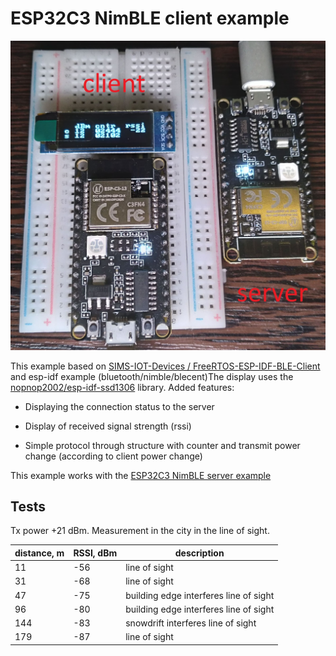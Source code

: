 ESP32C3 NimBLE client example
====================

<img title="" src="./image/client_and_server_photo.jpg" alt="" width="600">

This example based on [SIMS-IOT-Devices / FreeRTOS-ESP-IDF-BLE-Client](https://github.com/SIMS-IOT-Devices/FreeRTOS-ESP-IDF-BLE-Client) and esp-idf example (bluetooth/nimble/blecent)The display uses the [nopnop2002/esp-idf-ssd1306](https://github.com/nopnop2002/esp-idf-ssd1306) library. Added features:

* Displaying the connection status to the server

* Display of received signal strength (rssi)
- Simple protocol through structure with counter and transmit power change (according to client power change)

This example works with the [ESP32C3 NimBLE server example](https://github.com/P0nyL0v3r/ESP32C3-NimBLE-server-example)

## Tests

Tx power +21 dBm. Measurement in the city in the line of sight.

| distance, m | RSSI, dBm | description                            |
| ----------- | --------- | -------------------------------------- |
| 11          | -56       | line of sight                          |
| 31          | -68       | line of sight                          |
| 47          | -75       | building edge interferes line of sight |
| 96          | -80       | building edge interferes line of sight |
| 144         | -83       | snowdrift interferes line of sight     |
| 179         | -87       | line of sight                          |
